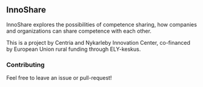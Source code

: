 ## InnoShare

InnoShare explores the possibilities of competence sharing, how companies and organizations can share competence with each other.

This is a project by Centria and Nykarleby Innovation Center, co-financed by European Union rural funding through ELY-keskus.

### Contributing

Feel free to leave an issue or pull-request!
